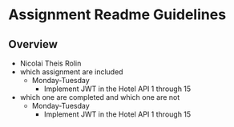 # Assignment Readme Guidelines

## Overview

- Nicolai Theis Rolin
- which assignment are included
  - Monday-Tuesday
    - Implement JWT in the Hotel API 1 through 15
- which one are completed and which one are not
    - Monday-Tuesday
        - Implement JWT in the Hotel API 1 through 15

